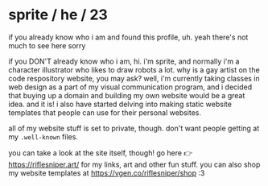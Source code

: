 # sprite / he / 23
if you already know who i am and found this profile, uh. yeah there's not much to see here sorry

if you DON'T already know who i am, hi. i'm sprite, and normally i'm a character illustrator who likes to draw robots a lot. why is a gay artist on the code respository website, you may ask? well, i'm currently taking classes in web design as a part of my visual communication program, and i decided that buying up a domain and building my own website would be a great idea. and it is! i also have started delving into making static website templates that people can use for their personal websites.

all of my website stuff is set to private, though. don't want people getting at my `.well-known` files.

you can take a look at the site itself, though! go here 👉 https://riflesniper.art/ for my links, art and other fun stuff. you can also shop my website templates at https://vgen.co/riflesniper/shop :3
<!---
riflesniper/riflesniper is a ✨ special ✨ repository because its `README.md` (this file) appears on your GitHub profile.
You can click the Preview link to take a look at your changes.
--->
